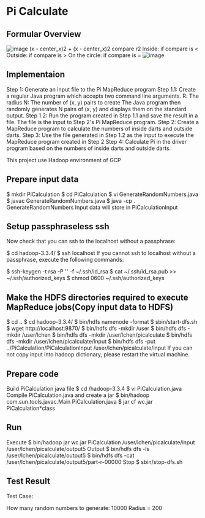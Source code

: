 # Pi Calculate

## Formular Overview
![image](https://user-images.githubusercontent.com/55336314/195229693-78c64daf-a6e1-412d-a873-58d9b1d7ff07.png)
(x - center_x)2 + (x - center_x)2 compare r2
Inside: if compare is <
Outside: if compare is >
On the circle: if compare is =
![image](https://user-images.githubusercontent.com/55336314/195230106-07fe71f0-f0b1-4868-9808-f797b1902dc4.png)

## Implementaion 
Step 1: Generate an input file to the Pi MapReduce program
Step 1.1: Create a regular Java program which accepts two command line arguments.
R: The radius
N: The number of (x, y) pairs to create The Java program then randomly generates N pairs of (x, y) and displays them on the standard output. Step 1.2: Run the program created in Step 1.1 and save the result in a file. The file is the input to Step 2's Pi MapReduce program.
Step 2: Create a MapReduce program to calculate the numbers of inside darts and outside darts.
Step 3: Use the file generated in Step 1.2 as the input to execute the MapReduce program created in Step 2
Step 4: Calculate Pi in the driver program based on the numbers of inside darts and outside darts.

This project use Hadoop environment of GCP
## Prepare input data
  $ mkdir PiCalculation
  $ cd PiCalculation
  $ vi GenerateRandomNumbers.java
  $ javac GenerateRandomNumbers.java
  $ java -cp . GenerateRandomNumbers
Input data will store in PiCalculationInput

## Setup passphraseless ssh
Now check that you can ssh to the localhost without a passphrase:

  $ cd hadoop-3.3.4/
  $ ssh localhost
If you cannot ssh to localhost without a passphrase, execute the following commands:

  $ ssh-keygen -t rsa -P '' -f ~/.ssh/id_rsa
  $ cat ~/.ssh/id_rsa.pub >> ~/.ssh/authorized_keys
  $ chmod 0600 ~/.ssh/authorized_keys
## Make the HDFS directories required to execute MapReduce jobs(Copy input data to HDFS)
  $ cd ..
  $ cd hadoop-3.3.4/
  $ bin/hdfs namenode -format
  $ sbin/start-dfs.sh
  $ wget http://localhost:9870/
  $ bin/hdfs dfs -mkdir /user
  $ bin/hdfs dfs -mkdir /user/lchen
  $ bin/hdfs dfs -mkdir /user/lchen/picalculate
  $ bin/hdfs dfs -mkdir /user/lchen/picalculate/input
  $ bin/hdfs dfs -put ../PiCalculation/PiCalculationInput /user/lchen/picalculate/input
If you can not copy input into hadoop dictionary, please restart the virtual machine.

## Prepare code
Build PiCalculation java file
  $ cd /hadoop-3.3.4
  $ vi PiCalculation.java      
Compile PiCalculation.java and create a jar
  $ bin/hadoop com.sun.tools.javac.Main PiCalculation.java
  $ jar cf wc.jar PiCalculation*class  

## Run
Execute
  $ bin/hadoop jar wc.jar PiCalculation /user/lchen/picalculate/input /user/lchen/picalculate/output5
Output
  $ bin/hdfs dfs -ls /user/lchen/picalculate/output5
  $ bin/hdfs dfs -cat /user/lchen/picalculate/output5/part-r-00000 
Stop
  $ sbin/stop-dfs.sh
  
## Test Result
Test Case:

How many random numbers to generate: 10000 Radius = 200


